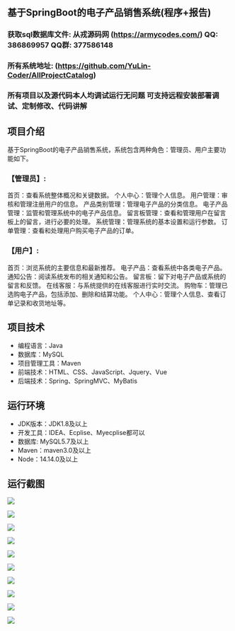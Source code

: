 ## 基于SpringBoot的电子产品销售系统(程序+报告)

###  获取sql数据库文件: 从戎源码网 (https://armycodes.com/) QQ: 386869957 QQ群: 377586148
###  所有系统地址: (https://github.com/YuLin-Coder/AllProjectCatalog) 
###  所有项目以及源代码本人均调试运行无问题 可支持远程安装部署调试、定制修改、代码讲解

## 项目介绍
基于SpringBoot的电子产品销售系统，系统包含两种角色：管理员、用户主要功能如下。

### 【管理员】:
首页：查看系统整体概况和关键数据。
个人中心：管理个人信息。
用户管理：审核和管理注册用户的信息。
产品类别管理：管理电子产品的分类信息。
电子产品管理：监管和管理系统中的电子产品信息。
留言板管理：查看和管理用户在留言板上的留言，进行必要的处理。
系统管理：管理系统的基本设置和运行参数。
订单管理：查看和处理用户购买电子产品的订单。

### 【用户】:
首页：浏览系统的主要信息和最新推荐。
电子产品：查看系统中各类电子产品。
通知公告：阅读系统发布的相关通知和公告。
留言板：留下对电子产品或系统的留言和反馈。
在线客服：与系统提供的在线客服进行实时交流。
购物车：管理已选购电子产品，包括添加、删除和结算功能。
个人中心：管理个人信息、查看订单记录和收货地址等。

## 项目技术
- 编程语言：Java
- 数据库：MySQL
- 项目管理工具：Maven
- 前端技术：HTML、CSS、JavaScript、Jquery、Vue
- 后端技术：Spring、SpringMVC、MyBatis

## 运行环境
- JDK版本：JDK1.8及以上
- 开发工具：IDEA、Ecplise、Myecplise都可以
- 数据库: MySQL5.7及以上
- Maven：maven3.0及以上
- Node：14.14.0及以上

## 运行截图
![](screenshot/1.png)

![](screenshot/2.png)

![](screenshot/3.png)

![](screenshot/4.png)

![](screenshot/5.png)

![](screenshot/6.png)

![](screenshot/7.png)

![](screenshot/8.png)

![](screenshot/9.png)

![](screenshot/10.png)